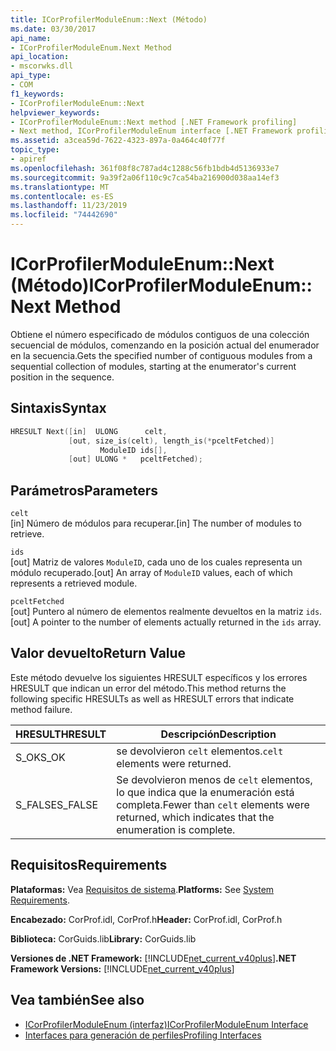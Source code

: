 ```yaml
---
title: ICorProfilerModuleEnum::Next (Método)
ms.date: 03/30/2017
api_name:
- ICorProfilerModuleEnum.Next Method
api_location:
- mscorwks.dll
api_type:
- COM
f1_keywords:
- ICorProfilerModuleEnum::Next
helpviewer_keywords:
- ICorProfilerModuleEnum::Next method [.NET Framework profiling]
- Next method, ICorProfilerModuleEnum interface [.NET Framework profiling]
ms.assetid: a3cea59d-7622-4323-897a-0a464c40f77f
topic_type:
- apiref
ms.openlocfilehash: 361f08f8c787ad4c1288c56fb1bdb4d5136933e7
ms.sourcegitcommit: 9a39f2a06f110c9c7ca54ba216900d038aa14ef3
ms.translationtype: MT
ms.contentlocale: es-ES
ms.lasthandoff: 11/23/2019
ms.locfileid: "74442690"
---
```

# <a name="icorprofilermoduleenumnext-method"></a><span data-ttu-id="72db1-102">ICorProfilerModuleEnum::Next (Método)</span><span class="sxs-lookup"><span data-stu-id="72db1-102">ICorProfilerModuleEnum::Next Method</span></span>
<span data-ttu-id="72db1-103">Obtiene el número especificado de módulos contiguos de una colección secuencial de módulos, comenzando en la posición actual del enumerador en la secuencia.</span><span class="sxs-lookup"><span data-stu-id="72db1-103">Gets the specified number of contiguous modules from a sequential collection of modules, starting at the enumerator's current position in the sequence.</span></span>  
  
## <a name="syntax"></a><span data-ttu-id="72db1-104">Sintaxis</span><span class="sxs-lookup"><span data-stu-id="72db1-104">Syntax</span></span>  
  
```cpp  
HRESULT Next([in]  ULONG      celt,  
             [out, size_is(celt), length_is(*pceltFetched)]  
                    ModuleID ids[],  
             [out] ULONG *   pceltFetched);  
```  
  
## <a name="parameters"></a><span data-ttu-id="72db1-105">Parámetros</span><span class="sxs-lookup"><span data-stu-id="72db1-105">Parameters</span></span>  
 `celt`  
 <span data-ttu-id="72db1-106">[in] Número de módulos para recuperar.</span><span class="sxs-lookup"><span data-stu-id="72db1-106">[in] The number of modules to retrieve.</span></span>  
  
 `ids`  
 <span data-ttu-id="72db1-107">[out] Matriz de valores `ModuleID`, cada uno de los cuales representa un módulo recuperado.</span><span class="sxs-lookup"><span data-stu-id="72db1-107">[out] An array of `ModuleID` values, each of which represents a retrieved module.</span></span>  
  
 `pceltFetched`  
 <span data-ttu-id="72db1-108">[out] Puntero al número de elementos realmente devueltos en la matriz `ids`.</span><span class="sxs-lookup"><span data-stu-id="72db1-108">[out] A pointer to the number of elements actually returned in the `ids` array.</span></span>  
  
## <a name="return-value"></a><span data-ttu-id="72db1-109">Valor devuelto</span><span class="sxs-lookup"><span data-stu-id="72db1-109">Return Value</span></span>  
 <span data-ttu-id="72db1-110">Este método devuelve los siguientes HRESULT específicos y los errores HRESULT que indican un error del método.</span><span class="sxs-lookup"><span data-stu-id="72db1-110">This method returns the following specific HRESULTs as well as HRESULT errors that indicate method failure.</span></span>  
  
|<span data-ttu-id="72db1-111">HRESULT</span><span class="sxs-lookup"><span data-stu-id="72db1-111">HRESULT</span></span>|<span data-ttu-id="72db1-112">Descripción</span><span class="sxs-lookup"><span data-stu-id="72db1-112">Description</span></span>|  
|-------------|-----------------|  
|<span data-ttu-id="72db1-113">S_OK</span><span class="sxs-lookup"><span data-stu-id="72db1-113">S_OK</span></span>|<span data-ttu-id="72db1-114">se devolvieron `celt` elementos.</span><span class="sxs-lookup"><span data-stu-id="72db1-114">`celt` elements were returned.</span></span>|  
|<span data-ttu-id="72db1-115">S_FALSE</span><span class="sxs-lookup"><span data-stu-id="72db1-115">S_FALSE</span></span>|<span data-ttu-id="72db1-116">Se devolvieron menos de `celt` elementos, lo que indica que la enumeración está completa.</span><span class="sxs-lookup"><span data-stu-id="72db1-116">Fewer than `celt` elements were returned, which indicates that the enumeration is complete.</span></span>|  
  
## <a name="requirements"></a><span data-ttu-id="72db1-117">Requisitos</span><span class="sxs-lookup"><span data-stu-id="72db1-117">Requirements</span></span>  
 <span data-ttu-id="72db1-118">**Plataformas:** Vea [Requisitos de sistema](../../../../docs/framework/get-started/system-requirements.md).</span><span class="sxs-lookup"><span data-stu-id="72db1-118">**Platforms:** See [System Requirements](../../../../docs/framework/get-started/system-requirements.md).</span></span>  
  
 <span data-ttu-id="72db1-119">**Encabezado:** CorProf.idl, CorProf.h</span><span class="sxs-lookup"><span data-stu-id="72db1-119">**Header:** CorProf.idl, CorProf.h</span></span>  
  
 <span data-ttu-id="72db1-120">**Biblioteca:** CorGuids.lib</span><span class="sxs-lookup"><span data-stu-id="72db1-120">**Library:** CorGuids.lib</span></span>  
  
 <span data-ttu-id="72db1-121">**Versiones de .NET Framework:** [!INCLUDE[net_current_v40plus](../../../../includes/net-current-v40plus-md.md)]</span><span class="sxs-lookup"><span data-stu-id="72db1-121">**.NET Framework Versions:** [!INCLUDE[net_current_v40plus](../../../../includes/net-current-v40plus-md.md)]</span></span>  
  
## <a name="see-also"></a><span data-ttu-id="72db1-122">Vea también</span><span class="sxs-lookup"><span data-stu-id="72db1-122">See also</span></span>

- [<span data-ttu-id="72db1-123">ICorProfilerModuleEnum (interfaz)</span><span class="sxs-lookup"><span data-stu-id="72db1-123">ICorProfilerModuleEnum Interface</span></span>](../../../../docs/framework/unmanaged-api/profiling/icorprofilermoduleenum-interface.md)
- [<span data-ttu-id="72db1-124">Interfaces para generación de perfiles</span><span class="sxs-lookup"><span data-stu-id="72db1-124">Profiling Interfaces</span></span>](../../../../docs/framework/unmanaged-api/profiling/profiling-interfaces.md)
